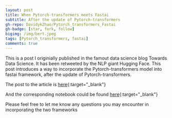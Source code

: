 ```yaml
---
layout: post
title: When Pytorch-transformers meets Fastai
subtitle: After the update of Pytorch-transformers
gh-repo: DavidykZhao/Pytorch_transformers_Fastai
gh-badge: [star, fork, follow]
bigimg: /img/bert.jpeg
tags: [Pytorch_transformers, fastai]
comments: true
---
```


This is a post I originially published in the famout data science blog Towards Data Science. It has been retweeted by the NLP giant Hugging Face. This post introduces a way to incorporate the Pytorch-transformers model into fastai framework, after the update of Pytorch-transformers.

The post to the article is [here](https://towardsdatascience.com/best-of-two-worlds-pytorch-transformers-meets-fastai-5fd51ef34b0f){:target="_blank"}



And the corresponding notebook could be found [here](https://github.com/DavidykZhao/Pytorch_transformers_Fastai/blob/master/Pytorch_transformers_Fastai.ipynb){:target="_blank"}


Please feel free to let me know any questions you may encounter in incorporating the two frameworks